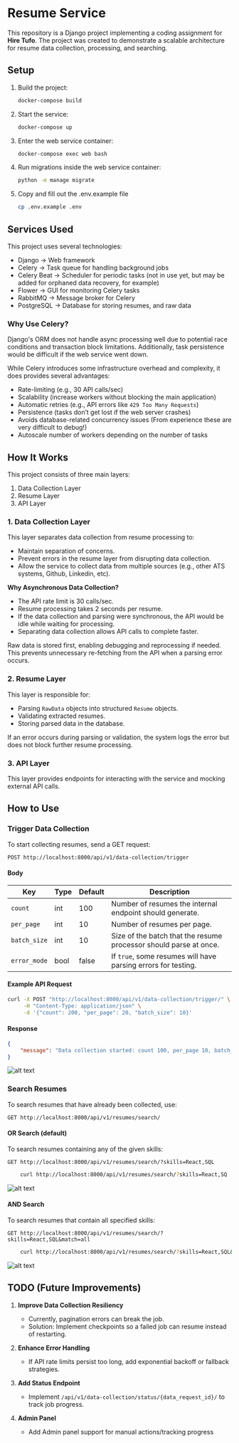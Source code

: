 #


# Resume Service

This repository is a Django project implementing a coding assignment for **Hire Tufo**. The project was created to demonstrate a scalable architecture for resume data collection, processing, and searching.

## Setup

1. Build the project:
   ```sh
   docker-compose build
   ```
2. Start the service:
   ```sh
   docker-compose up
   ```
3. Enter the web service container:
   ```sh
   docker-compose exec web bash
   ```
4. Run migrations inside the web service container:
   ```sh
   python -m manage migrate
   ```
5. Copy and fill out the .env.example file
   ```sh
   cp .env.example .env
   ```

## Services Used

This project uses several technologies:

- Django → Web framework
- Celery → Task queue for handling background jobs
- Celery Beat → Scheduler for periodic tasks (not in use yet, but may be added for orphaned data recovery, for example)
- Flower → GUI for monitoring Celery tasks
- RabbitMQ → Message broker for Celery
- PostgreSQL → Database for storing resumes, and raw data

### Why Use Celery?

Django's ORM does not handle async processing well due to potential race conditions and transaction block limitations. Additionally, task persistence would be difficult if the web service went down.

While Celery introduces some infrastructure overhead and complexity, it does provides several advantages:

- Rate-limiting (e.g., 30 API calls/sec)
- Scalability (increase workers without blocking the main application)
- Automatic retries (e.g., API errors like `429 Too Many Requests`)
- Persistence (tasks don’t get lost if the web server crashes)
- Avoids database-related concurrency issues (From experience these are very difficult to debug!)
- Autoscale number of workers depending on the number of tasks

## How It Works

This project consists of three main layers:

1. Data Collection Layer  
2. Resume Layer  
3. API Layer  

### 1. Data Collection Layer

This layer separates data collection from resume processing to:

- Maintain separation of concerns.
- Prevent errors in the resume layer from disrupting data collection.
- Allow the service to collect data from multiple sources (e.g., other ATS systems, Github, Linkedin, etc).

**Why Asynchronous Data Collection?**

- The API rate limit is 30 calls/sec.
- Resume processing takes 2 seconds per resume.
- If the data collection and parsing were synchronous, the API would be idle while waiting for processing.
- Separating data collection allows API calls to complete faster.

Raw data is stored first, enabling debugging and reprocessing if needed. This prevents unnecessary re-fetching from the API when a parsing error occurs.

### 2. Resume Layer

This layer is responsible for:

- Parsing `RawData` objects into structured `Resume` objects.
- Validating extracted resumes.
- Storing parsed data in the database.

If an error occurs during parsing or validation, the system logs the error but does not block further resume processing.

### 3. API Layer

This layer provides endpoints for interacting with the service and mocking external API calls.

## How to Use

### Trigger Data Collection

To start collecting resumes, send a GET request:
```
POST http://localhost:8000/api/v1/data-collection/trigger
```

#### Body

| Key        | Type  | Default | Description |
|------------|------|---------|-------------|
| `count`      | int  | 100  | Number of resumes the internal endpoint should generate. |
| `per_page`   | int  | 10   | Number of resumes per page. |
| `batch_size` | int  | 10   | Size of the batch that the resume processor should parse at once. |
| `error_mode` | bool | false | If `true`, some resumes will have parsing errors for testing. |

#### Example API Request

```sh
curl -X POST "http://localhost:8000/api/v1/data-collection/trigger/" \
     -H "Content-Type: application/json" \
     -d '{"count": 200, "per_page": 20, "batch_size": 10}'
```


#### Response

```json
{
    "message": "Data collection started: count 100, per_page 10, batch_size 10, error_mode: False"
}
```
![alt text](image.png)

### Search Resumes

To search resumes that have already been collected, use:
```
GET http://localhost:8000/api/v1/resumes/search/
```

#### OR Search (default)

To search resumes containing any of the given skills:
```
GET http://localhost:8000/api/v1/resumes/search/?skills=React,SQL
```

```sh
    curl http://localhost:8000/api/v1/resumes/search/?skills=React,SQ
```
![alt text](image-2.png)

#### AND Search

To search resumes that contain all specified skills:
```
GET http://localhost:8000/api/v1/resumes/search/?skills=React,SQL&match=all
```

```sh
    curl http://localhost:8000/api/v1/resumes/search/?skills=React,SQL&match=all
```
![alt text](image-1.png)
## TODO (Future Improvements)

1. **Improve Data Collection Resiliency**  
   - Currently, pagination errors can break the job.
   - Solution: Implement checkpoints so a failed job can resume instead of restarting.

2. **Enhance Error Handling**  
   - If API rate limits persist too long, add exponential backoff or fallback strategies.

3. **Add Status Endpoint**  
   - Implement `/api/v1/data-collection/status/{data_request_id}/` to track job progress.
4. **Admin Panel**
   - Add Admin panel support for manual actions/tracking progress
